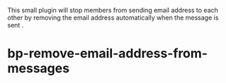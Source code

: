 This small plugin will stop members from sending email address to each other by removing the email address automatically 
when the message is sent .


bp-remove-email-address-from-messages
=====================================
